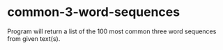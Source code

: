 # common-3-word-sequences
Program will return a list of the 100 most common three word sequences from given text(s).
